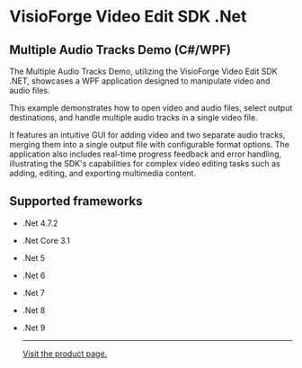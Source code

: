 ﻿# VisioForge Video Edit SDK .Net

## Multiple Audio Tracks Demo (C#/WPF)

The Multiple Audio Tracks Demo, utilizing the VisioForge Video Edit SDK .NET, showcases a WPF application designed to manipulate video and audio files.

This example demonstrates how to open video and audio files, select output destinations, and handle multiple audio tracks in a single video file.

It features an intuitive GUI for adding video and two separate audio tracks, merging them into a single output file with configurable format options. The application also includes real-time progress feedback and error handling, illustrating the SDK's capabilities for complex video editing tasks such as adding, editing, and exporting multimedia content.

## Supported frameworks

* .Net 4.7.2
* .Net Core 3.1
* .Net 5
* .Net 6
* .Net 7
* .Net 8
* .Net 9
  
  ---

  [Visit the product page.](https://www.visioforge.com/video-edit-sdk-net)
